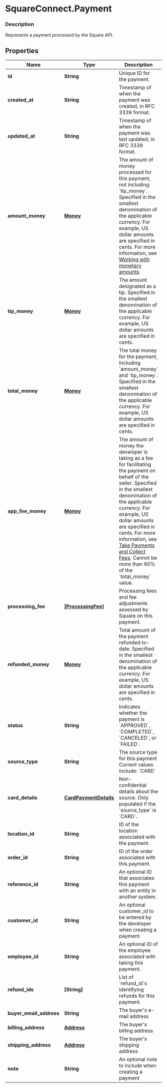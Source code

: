# SquareConnect.Payment

### Description

Represents a payment processed by the Square API.

## Properties
Name | Type | Description | Notes
------------ | ------------- | ------------- | -------------
**id** | **String** | Unique ID for the payment. | [optional] 
**created_at** | **String** | Timestamp of when the payment was created, in RFC 3339 format. | [optional] 
**updated_at** | **String** | Timestamp of when the payment was last updated, in RFC 3339 format. | [optional] 
**amount_money** | [**Money**](Money.md) | The amount of money processed for this payment, not including &#x60;tip_money&#x60;. Specified in the smallest denomination of the applicable currency. For example, US dollar amounts are specified in cents. For more information, see [Working with monetary amounts](https://developer.squareup.com/docs/build-basics/working-with-monetary-amounts). | [optional] 
**tip_money** | [**Money**](Money.md) | The amount designated as a tip. Specified in the smallest denomination of the applicable currency. For example, US dollar amounts are specified in cents. | [optional] 
**total_money** | [**Money**](Money.md) | The total money for the payment, including &#x60;amount_money&#x60; and &#x60;tip_money&#x60;. Specified in the smallest denomination of the applicable currency. For example, US dollar amounts are specified in cents. | [optional] 
**app_fee_money** | [**Money**](Money.md) | The amount of money the developer is taking as a fee for facilitating the payment on behalf of the seller. Specified in the smallest denomination of the applicable currency. For example, US dollar amounts are specified in cents.  For more information, see [Take Payments and Collect Fees](https://developer.squareup.com/docs/payments-api/take-payments-and-collect-fees).  Cannot be more than 90% of the &#x60;total_money&#x60; value. | [optional] 
**processing_fee** | [**[ProcessingFee]**](ProcessingFee.md) | Processing fees and fee adjustments assessed by Square on this payment. | [optional] 
**refunded_money** | [**Money**](Money.md) | Total amount of the payment refunded to-date. Specified in the smallest denomination of the applicable currency. For example, US dollar amounts are specified in cents. | [optional] 
**status** | **String** | Indicates whether the payment is &#x60;APPROVED&#x60;, &#x60;COMPLETED&#x60;, &#x60;CANCELED&#x60;, or &#x60;FAILED&#x60;. | [optional] 
**source_type** | **String** | The source type for this payment  Current values include: &#x60;CARD&#x60; | [optional] 
**card_details** | [**CardPaymentDetails**](CardPaymentDetails.md) | Non-confidential details about the source. Only populated if the &#x60;source_type&#x60; is &#x60;CARD&#x60;. | [optional] 
**location_id** | **String** | ID of the location associated with the payment. | [optional] 
**order_id** | **String** | ID of the order associated with this payment. | [optional] 
**reference_id** | **String** | An optional ID that associates this payment with an entity in another system. | [optional] 
**customer_id** | **String** | An optional customer_id to be entered by the developer when creating a payment. | [optional] 
**employee_id** | **String** | An optional ID of the employee associated with taking this payment. | [optional] 
**refund_ids** | **[String]** | List of &#x60;refund_id&#x60;s identifying refunds for this payment. | [optional] 
**buyer_email_address** | **String** | The buyer&#39;s e-mail address | [optional] 
**billing_address** | [**Address**](Address.md) | The buyer&#39;s billing address | [optional] 
**shipping_address** | [**Address**](Address.md) | The buyer&#39;s shipping address | [optional] 
**note** | **String** | An optional note to include when creating a payment | [optional] 


